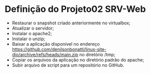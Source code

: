 # Definição do Projeto02 SRV-Web 

- Restaurar o snapshot criado anteriormente no virtualbox;
- Atualizar o servidor;
- Instalar o apache2;
- Instalar o unzip;
- Baixar a aplicação disponível no endereço https://github.com/denilsonbonatti/linux-site-dio/archive/refs/heads/main.zip no diretório /tmp;
- Copiar os arquivos da aplicação no diretório padrão do apache;
- Subir arquivo de script para um repositório no GitHub.
